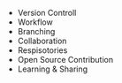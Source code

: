 - Version Controll
- Workflow
- Branching
- Collaboration
- Respisotories
- Open Source Contribution
- Learning & Sharing